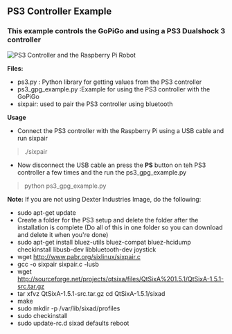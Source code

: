 ## PS3 Controller Example
### This example controls the GoPiGo and using a PS3 Dualshock 3 controller

![PS3 Controller and the Raspberry Pi Robot](https://raw.githubusercontent.com/DexterInd/GoPiGo/master/Software/Python/Examples/PS3%20Control/PS3-controller-for-raspberry-pi.jpg "GoPiGo Raspberry Pi Robot controlled with a Playstation3 controller")


**Files:**
- ps3.py : Python library for getting values from the PS3 controller
- ps3_gpg_example.py :Example for using the PS3 controller with the GoPiGo
- sixpair: used to pair the PS3 controller using bluetooth

**Usage**
- Connect the PS3 controller with the Raspberry Pi using a USB cable and run sixpair

>./sixpair

- Now disconnect the USB cable an press the **PS** button on teh PS3 controller a few times and the run the ps3_gpg_example.py

>python ps3_gpg_example.py

**Note:**
If you are not using Dexter Industries Image, do the following:
- sudo apt-get update
- Create a folder for the PS3 setup and delete the folder after the installation is complete (Do all of this in one folder so you can download and delete it when you're done)
- sudo apt-get install bluez-utils bluez-compat bluez-hcidump checkinstall libusb-dev libbluetooth-dev joystick 
- wget http://www.pabr.org/sixlinux/sixpair.c 
- gcc -o sixpair sixpair.c -lusb 
- wget http://sourceforge.net/projects/qtsixa/files/QtSixA%201.5.1/QtSixA-1.5.1-src.tar.gz 
- tar xfvz QtSixA-1.5.1-src.tar.gz cd QtSixA-1.5.1/sixad 
- make 
- sudo mkdir -p /var/lib/sixad/profiles 
- sudo checkinstall 
- sudo update-rc.d sixad defaults reboot
